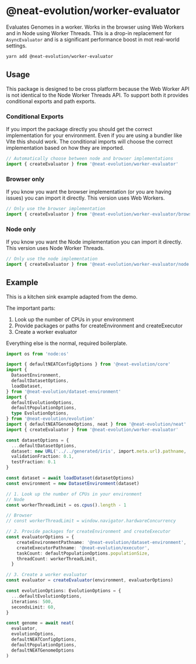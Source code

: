 # @neat-evolution/worker-evaluator

Evaluates Genomes in a worker. Works in the browser using Web Workers and in Node using Worker Threads. This is a drop-in replacement for `AsyncEvaluator` and is a significant performance boost in mot real-world settings.

```sh
yarn add @neat-evolution/worker-evaluator
```

## Usage

This package is designed to be cross platform because the Web Worker API is not identical to the Node Worker Threads API. To support both it provides conditional exports and path exports.


### Conditional Exports

If you import the package directly you should get the correct implementation for your environment. Even if you are using a bundler like Vite this should work. The conditional imports will choose the correct implementation based on how they are imported.

```ts
// Automatically choose between node and browser implementations
import { createEvaluator } from '@neat-evolution/worker-evaluator'
```

### Browser only

If you know you want the browser implementation (or you are having issues) you can import it directly. This version uses Web Workers.


```ts
// Only use the browser implementation
import { createEvaluator } from '@neat-evolution/worker-evaluator/browser'
```

### Node only

If you know you want the Node implementation you can import it directly. This version uses Node Worker Threads.

```ts
// Only use the node implementation
import { createEvaluator } from '@neat-evolution/worker-evaluator/node'
```

## Example

This is a kitchen sink example adapted from the demo.

The important parts:
1. Look up the number of CPUs in your environment
2. Provide packages or paths for createEnvironment and createExecutor
3. Create a worker evaluator

Everything else is the normal, required boilerplate.

```ts
import os from 'node:os'

import { defaultNEATConfigOptions } from '@neat-evolution/core'
import {
  DatasetEnvironment,
  defaultDatasetOptions,
  loadDataset,
} from '@neat-evolution/dataset-environment'
import {
  defaultEvolutionOptions,
  defaultPopulationOptions,
  type EvolutionOptions,
} from '@neat-evolution/evolution'
import { defaultNEATGenomeOptions, neat } from '@neat-evolution/neat'
import { createEvaluator } from '@neat-evolution/worker-evaluator'

const datasetOptions = {
  ...defaultDatasetOptions,
  dataset: new URL('../../generated/iris', import.meta.url).pathname,
  validationFraction: 0.1,
  testFraction: 0.1
}

const dataset = await loadDataset(datasetOptions)
const environment = new DatasetEnvironment(dataset)

// 1. Look up the number of CPUs in your environment
// Node
const workerThreadLimit = os.cpus().length - 1 

// Browser
// const workerThreadLimit = window.navigator.hardwareConcurrency 

// 2. Provide packages for createEnvironment and createExecutor
const evaluatorOptions = {
    createEnvironmentPathname: '@neat-evolution/dataset-environment',
    createExecutorPathname: '@neat-evolution/executor',
    taskCount: defaultPopulationOptions.populationSize,
    threadCount: workerThreadLimit,
  }

// 3. Create a worker evaluator
const evaluator = createEvaluator(environment, evaluatorOptions)

const evolutionOptions: EvolutionOptions = {
  ...defaultEvolutionOptions,
  iterations: 500,
  secondsLimit: 60,
}

const genome = await neat(
  evaluator,
  evolutionOptions,
  defaultNEATConfigOptions,
  defaultPopulationOptions,
  defaultNEATGenomeOptions
)
```
